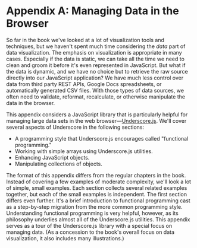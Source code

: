 # Appendix A: Managing Data in the Browser

So far in the book we've looked at a lot of visualization tools and techniques, but we haven't spent much time considering the _data_ part of data visualization. The emphasis on visualization is appropriate in many cases. Especially if the data is static, we can take all the time we need to clean and groom it before it's even represented in JavaScript. But what if the data is dynamic, and we have no choice but to retrieve the raw source directly into our JavaScript application? We have much less control over data from third party <span class="smcp">REST</span> <span class="smcp">API</span>s, Google Docs spreadsheets, or automatically generated <span class="smcp">CSV</span> files. With those types of data sources, we often need to validate, reformat, recalculate, or otherwise manipulate the data in the browser.

This appendix considers a JavaScript library that is particularly helpful for managing large data sets in the web browser—[Underscore.js](http://underscorejs.org). We'll cover several aspects of Underscore in the following sections:

* A programming style that Underscore.js encourages called "functional programming."
* Working with simple arrays using Underscore.js utilities.
* Enhancing JavaScript objects.
* Manipulating collections of objects.

The format of this appendix differs from the regular chapters in the book. Instead of covering a few examples of moderate complexity, we'll look a lot of simple, small examples. Each section collects several related examples together, but each of the small examples is independent. The first section differs even further. It's a brief introduction to functional programming cast as a step-by-step migration from the more common programming style. Understanding functional programming is very helpful, however, as its philosophy underlies almost all of the Underscore.js utilities. This appendix serves as a tour of the Underscore.js library with a special focus on managing data. (As a concession to the book's overall focus on data visualization, it also includes many illustrations.)

